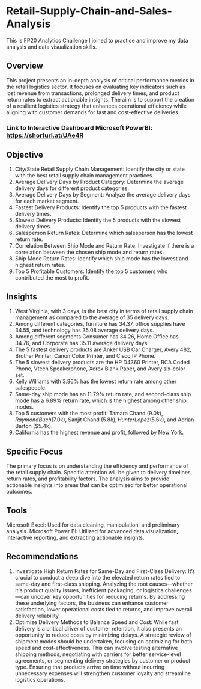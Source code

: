 # Retail-Supply-Chain-and-Sales-Analysis
This is FP20 Analytics Challenge I joined to practice and improve my data analysis and data visualization skills. 
## Overview
This project presents an in-depth analysis of critical performance metrics in the retail logistics sector. It focuses on evaluating key indicators such as lost revenue from transactions, prolonged delivery times, and product return rates to extract actionable insights. The aim is to support the creation of a resilient logistics strategy that enhances operational efficiency while aligning with customer demands for fast and cost-effective deliveries
### Link to Interactive Dashboard Microsoft PowerBI: https://shorturl.at/UAe4R
## Objective
1. City/State Retail Supply Chain Management: Identify the city or state with the best retail supply chain management practices.
2. Average Delivery Days by Product Category: Determine the average delivery days for different product categories.
3. Average Delivery Days by Segment: Analyze the average delivery days for each market segment.
4. Fastest Delivery Products: Identify the top 5 products with the fastest delivery times.
5. Slowest Delivery Products: Identify the 5 products with the slowest delivery times.
6. Salesperson Return Rates: Determine which salesperson has the lowest return rate.
7. Correlation Between Ship Mode and Return Rate: Investigate if there is a correlation between the chosen ship mode and return rates.
8. Ship Mode Return Rates: Identify which ship mode has the lowest and highest return rates.
9. Top 5 Profitable Customers: Identify the top 5 customers who contributed the most to profit.
## Insights
1. West Virginia, with 3 days, is the best city in terms of retail supply chain management as compared to the average of 35 delivery days.
2. Among different categories, furniture has 34.37, office supplies have 34.55, and technology has 35.08 average delivery days.
3. Among different segments Consumer has 34.26, Home Office has 34.76, and Corporate has 35.11 average delivery days.
4. The 5 fastest delivery products are Anker USB Car Charger, Avery 482, Brother Printer, Canon Color Printer, and Cisco IP Phone.
5. The 5 slowest delivery products are the HP D4360 Printer, RCA Coded Phone, Vtech Speakerphone, Xerox Blank Paper, and Avery six-color set.
6. Kelly Williams with 3.96% has the lowest return rate among other salespeople.
7. Same-day ship mode has an 11.79% return rate, and second-class ship mode has a 6.89% return rate, which is the highest among other ship modes.
8. Top 5 customers with the most profit: Tamara Chand ($9.0k), Raymond Buch ($7.0k), Sanjit Chand ($5.8k), Hunter Lopez ($5.6k), and Adrian Barton ($5.4k).
9. California has the highest revenue and profit, followed by New York.
## Specific Focus 
The primary focus is on understanding the efficiency and performance of the retail supply chain. Specific attention will be given to delivery timelines, return rates, and profitability factors. The analysis aims to provide actionable insights into areas that can be optimized for better operational outcomes.
## Tools
Microsoft Excel: Used for data cleaning, manipulation, and preliminary analysis.
Microsoft Power BI: Utilized for advanced data visualization, interactive reporting, and extracting actionable insights.
## Recommendations
1. Investigate High Return Rates for Same-Day and First-Class Delivery:
It’s crucial to conduct a deep dive into the elevated return rates tied to same-day and first-class shipping. Analyzing the root causes—whether it's product quality issues, inefficient packaging, or logistics challenges—can uncover key opportunities for reducing returns. By addressing these underlying factors, the business can enhance customer satisfaction, lower operational costs tied to returns, and improve overall delivery reliability.
2. Optimize Delivery Methods to Balance Speed and Cost:
While fast delivery is a critical driver of customer retention, it also presents an opportunity to reduce costs by minimizing delays. A strategic review of shipment modes should be undertaken, focusing on optimizing for both speed and cost-effectiveness. This can involve testing alternative shipping methods, negotiating with carriers for better service-level agreements, or segmenting delivery strategies by customer or product type. Ensuring that products arrive on time without incurring unnecessary expenses will strengthen customer loyalty and streamline logistics operations.
